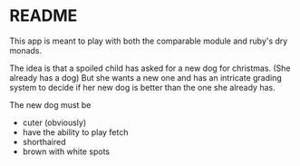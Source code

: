 # README

This app is meant to play with both the comparable module and ruby's dry monads.

The idea is that a spoiled child has asked for a new dog for christmas. (She already has a dog) But she wants a new one and has an intricate grading system to decide if her new dog is better than the one she already has.

The new dog must be
- cuter (obviously)
- have the ability to play fetch
- shorthaired
- brown with white spots
